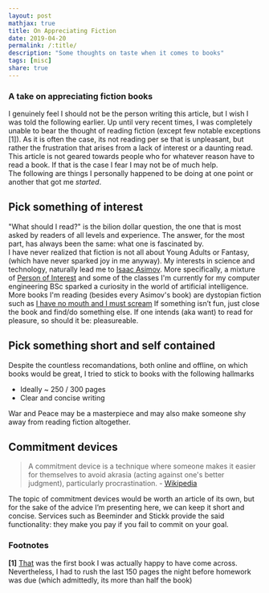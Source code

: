 ```yaml
---
layout: post
mathjax: true
title: On Appreciating Fiction
date: 2019-04-20
permalink: /:title/
description: "Some thoughts on taste when it comes to books"
tags: [misc]
share: true
---
```



### A take on appreciating fiction books

I genuinely feel I should not be the person writing this article, but I wish I
was told the following earlier. Up until very recent times, I was completely
unable to bear the thought of reading fiction (except few notable
exceptions [1]). As it is often the case, its not reading per se that is
unpleasant, but rather the frustration that arises from a lack of interest or a
daunting read. This article is not geared towards people who for
whatever reason have to read a book. If that is the case I fear I may not be of
much help.  
The following are things I personally happened to be doing at one
point or another that got me _started_.  

## Pick something of interest

"What should I read?" is the bilion dollar question, the one that is most asked
by readers of all levels and experience. The answer, for the most part, has
always been the same: what one is fascinated by.  
I have never realized that
fiction is not all about Young Adults or Fantasy, (which have never sparked joy
in me anyway). My interests in science and technology, naturally lead me to
[Isaac Asimov](https://en.wikipedia.org/wiki/Isaac_Asimov). More specifically,
a mixture of [Person of Interest]() and some of the classes I'm currently for
my computer engineering BSc sparked a curiosity in the world of artificial
intelligence. More books I'm reading (besides every Asimov's book) are 
dystopian fiction such as [I have no mouth and I must scream]()
If something isn’t fun, just close the book and find/do something else. If one
intends (aka want) to read for pleasure, so should it be: pleasureable.

## Pick something short and self contained

Despite the countless recomandations, both online and offline, on which
books would be great, I tried to
stick to books with the following hallmarks

* Ideally ~ 250 / 300 pages
* Clear and concise writing

War and Peace may be a masterpiece and may also make someone shy away from
reading fiction altogether. 

## Commitment devices

> A commitment device is a technique where someone makes it easier for 
themselves to avoid akrasia (acting against one's better judgment), 
particularly procrastination. - [Wikipedia]()

The topic of commitment devices would be worth an article of its own, but for
the sake of the advice I’m presenting here, we can keep it short and concise.
Services such as Beeminder and Stickk provide the said functionality: they
make you pay if you fail to commit on your goal.

### Footnotes

**[1]**
[That](https://www.goodreads.com/book/show/12578220-di-notte-sui-tetti-corsari-perfetti)
was the first book I was actually happy to have come across. Nevertheless, I had
to rush the last 150 pages the night before homework was due (which admittedly,
its more than half the book)

